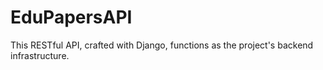 # EduPapersAPI
This RESTful API, crafted with Django, functions as the project's backend infrastructure.
